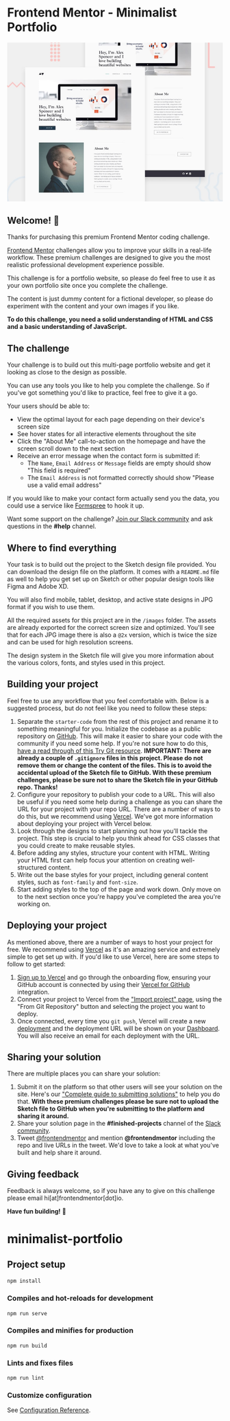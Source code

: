 # Frontend Mentor - Minimalist Portfolio

![Design preview for the Minimalist Portfolio coding challenge](./preview.jpg)

## Welcome! 👋

Thanks for purchasing this premium Frontend Mentor coding challenge.

[Frontend Mentor](https://www.frontendmentor.io) challenges allow you to improve your skills in a real-life workflow. These premium challenges are designed to give you the most realistic professional development experience possible. 

This challenge is for a portfolio website, so please do feel free to use it as your own portfolio site once you complete the challenge.

The content is just dummy content for a fictional developer, so please do experiment with the content and your own images if you like.

**To do this challenge, you need a solid understanding of HTML and CSS and a basic understanding of JavaScript.**

## The challenge

Your challenge is to build out this multi-page portfolio website and get it looking as close to the design as possible.

You can use any tools you like to help you complete the challenge. So if you've got something you'd like to practice, feel free to give it a go.

Your users should be able to:

- View the optimal layout for each page depending on their device's screen size
- See hover states for all interactive elements throughout the site
- Click the "About Me" call-to-action on the homepage and have the screen scroll down to the next section
- Receive an error message when the contact form is submitted if:
  - The `Name`, `Email Address` or `Message` fields are empty should show "This field is required"
  - The `Email Address` is not formatted correctly should show "Please use a valid email address"

If you would like to make your contact form actually send you the data, you could use a service like [Formspree](https://formspree.io/) to hook it up.

Want some support on the challenge? [Join our Slack community](https://www.frontendmentor.io/slack) and ask questions in the **#help** channel.

## Where to find everything

Your task is to build out the project to the Sketch design file provided. You can download the design file on the platform. It comes with a `README.md` file as well to help you get set up on Sketch or other popular design tools like Figma and Adobe XD.

You will also find mobile, tablet, desktop, and active state designs in JPG format if you wish to use them.

All the required assets for this project are in the `/images` folder. The assets are already exported for the correct screen size and optimized. You'll see that for each JPG image there is also a `@2x` version, which is twice the size and can be used for high resolution screens.

The design system in the Sketch file will give you more information about the various colors, fonts, and styles used in this project.

## Building your project

Feel free to use any workflow that you feel comfortable with. Below is a suggested process, but do not feel like you need to follow these steps:

1. Separate the `starter-code` from the rest of this project and rename it to something meaningful for you. Initialize the codebase as a public repository on [GitHub](https://github.com/). This will make it easier to share your code with the community if you need some help. If you're not sure how to do this, [have a read through of this Try Git resource](https://try.github.io/). **IMPORTANT: There are already a couple of `.gitignore` files in this project. Please do not remove them or change the content of the files. This is to avoid the accidental upload of the Sketch file to GitHub. With these premium challenges, please be sure not to share the Sketch file in your GitHub repo. Thanks!**
2. Configure your repository to publish your code to a URL. This will also be useful if you need some help during a challenge as you can share the URL for your project with your repo URL. There are a number of ways to do this, but we recommend using [Vercel](https://bit.ly/fem-vercel). We've got more information about deploying your project with Vercel below.
3. Look through the designs to start planning out how you'll tackle the project. This step is crucial to help you think ahead for CSS classes that you could create to make reusable styles.
4. Before adding any styles, structure your content with HTML. Writing your HTML first can help focus your attention on creating well-structured content.
5. Write out the base styles for your project, including general content styles, such as `font-family` and `font-size`.
6. Start adding styles to the top of the page and work down. Only move on to the next section once you're happy you've completed the area you're working on.

## Deploying your project

As mentioned above, there are a number of ways to host your project for free. We recommend using [Vercel](https://bit.ly/fem-vercel) as it's an amazing service and extremely simple to get set up with. If you'd like to use Vercel, here are some steps to follow to get started:

1. [Sign up to Vercel](https://bit.ly/fem-vercel-signup) and go through the onboarding flow, ensuring your GitHub account is connected by using their [Vercel for GitHub](https://vercel.com/docs/v2/git-integrations/vercel-for-github) integration.
2. Connect your project to Vercel from the ["Import project" page](https://vercel.com/import), using the "From Git Repository" button and selecting the project you want to deploy.
3. Once connected, every time you `git push`, Vercel will create a new [deployment](https://vercel.com/docs/v2/platform/deployments) and the deployment URL will be shown on your [Dashboard](https://vercel.com/dashboard). You will also receive an email for each deployment with the URL.

## Sharing your solution

There are multiple places you can share your solution:

1. Submit it on the platform so that other users will see your solution on the site. Here's our ["Complete guide to submitting solutions"](https://medium.com/frontend-mentor/a-complete-guide-to-submitting-solutions-on-frontend-mentor-ac6384162248) to help you do that. **With these premium challenges please be sure not to upload the Sketch file to GitHub when you're submitting to the platform and sharing it around.**
2. Share your solution page in the **#finished-projects** channel of the [Slack community](https://www.frontendmentor.io/slack).
3. Tweet [@frontendmentor](https://twitter.com/frontendmentor) and mention **@frontendmentor** including the repo and live URLs in the tweet. We'd love to take a look at what you've built and help share it around.

## Giving feedback

Feedback is always welcome, so if you have any to give on this challenge please email hi[at]frontendmentor[dot]io.

**Have fun building!** 🚀


# minimalist-portfolio

## Project setup
```
npm install
```

### Compiles and hot-reloads for development
```
npm run serve
```

### Compiles and minifies for production
```
npm run build
```

### Lints and fixes files
```
npm run lint
```

### Customize configuration
See [Configuration Reference](https://cli.vuejs.org/config/).

